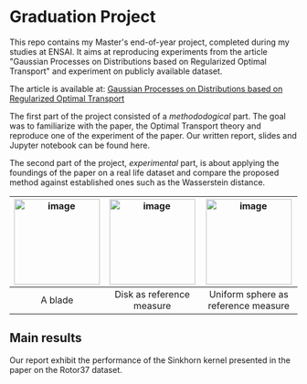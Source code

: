 # Graduation Project

This repo contains my Master's end-of-year project, completed during my studies at ENSAI. It aims at reproducing experiments from the article "Gaussian Processes on Distributions based on Regularized Optimal Transport" and experiment on publicly available dataset.

The article is available at: [Gaussian Processes on Distributions based on Regularized Optimal Transport](https://arxiv.org/abs/2210.06574)

The first part of the project consisted of a *methododogical* part. The goal was to familiarize with the paper, the Optimal Transport theory and reproduce one of the experiment of the paper. Our written report, slides and Jupyter notebook can be found here.

The second part of the project, *experimental* part, is about applying the foundings of the paper on a real life dataset and compare the proposed method against established ones such as the Wasserstein distance.

| <img src="https://github.com/Lui5ito/GraduationProject/assets/104061901/076f6dc7-0fec-4b08-8823-244610d82705" alt="image" width="150" height="auto">  |  <img src="https://github.com/Lui5ito/GraduationProject/assets/104061901/23c93972-120e-46c8-8d41-66a440fdbe96" alt="image" width="150" height="auto">  |   <img src="https://github.com/Lui5ito/GraduationProject/assets/104061901/03ffda3f-a6d0-481c-b76e-d6494aeb8e83" alt="image" width="150" height="auto">  | 
|:-:|:-:|:-:|
| A blade | Disk as reference measure | Uniform sphere as reference measure |


## Main results

Our report exhibit the performance of the Sinkhorn kernel presented in the paper on the Rotor37 dataset. 
